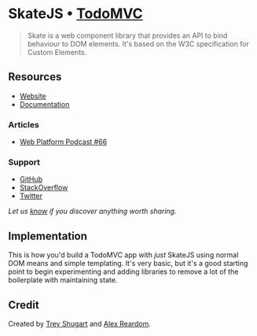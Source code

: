 # SkateJS • [TodoMVC](http://todomvc.com)

> Skate is a web component library that provides an API to bind behaviour to DOM elements. It's based on the W3C specification for Custom Elements.


## Resources

- [Website](https://github.com/skatejs/skatejs)
- [Documentation](https://github.com/skatejs/skatejs)

### Articles

- [Web Platform Podcast #66](https://www.youtube.com/watch?v=AbolmN4mp-g)

### Support

- [GitHub](https://github.com/skatejs/skatejs/issues?q=is%3Aopen+is%3Aissue+label%3Aquestion)
- [StackOverflow](http://stackoverflow.com/questions/tagged/skatejs)
- [Twitter](http://twitter.com/treshugart)

*Let us [know](https://github.com/tastejs/todomvc/issues) if you discover anything worth sharing.*


## Implementation

This is how you'd build a TodoMVC app with *just* SkateJS using normal DOM means and simple templating. It's very basic, but it's a good starting point to begin experimenting and adding libraries to remove a lot of the boilerplate with maintaining state.


## Credit

Created by [Trey Shugart](http://twitter.com/treshugart) and [Alex Reardom](http://twitter.com/alexreardon).
